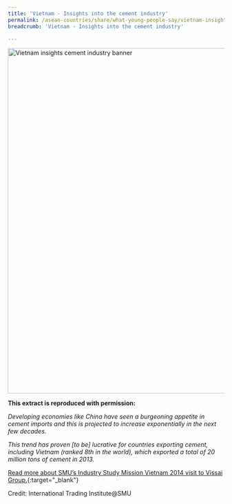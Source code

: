 ```yaml
---
title: 'Vietnam - Insights into the cement industry'
permalink: /asean-countries/share/what-young-people-say/vietnam-insights-cement-industry/
breadcrumb: 'Vietnam - Insights into the cement industry'

---
```



<img src="\images\asean-youngpeople\Vietnam-cement-industry.jpg" alt="Vietnam insights cement industry banner" style="width:800px;" />

**This extract is reproduced with permission:**

*Developing economies like China have seen a burgeoning appetite in cement imports and this is projected to increase exponentially in the next few decades.*

*This trend has proven [to be] lucrative for countries exporting cement, including Vietnam (ranked 8th in the world), which exported a total of 20 million tons of cement in 2013.*

[Read more about SMU’s Industry Study Mission Vietnam 2014 visit to Vissai Group.](/resources/ISM-Vietnam_compressed.pdf){:target="_blank"}

Credit: International Trading Institute@SMU